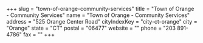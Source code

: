 +++
slug = "town-of-orange-community-services"
title = "Town of Orange - Community Services"
name = "Town of Orange - Community Services"
address = "525 Orange Center Road"
cityIndexKey = "city-ct-orange"
city = "Orange"
state = "CT"
postal = "06477"
website = ""
phone = "203 891-4786"
fax = ""
+++
